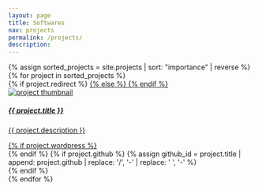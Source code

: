 ```yaml
---
layout: page
title: Softwares
nav: projects
permalink: /projects/
description: 
---
```


<div id="projects" class="row mt-2 pt-3" style="overflow: visible !important;">
  {% assign sorted_projects = site.projects | sort: "importance" | reverse %}
  {% for project in sorted_projects %}
    <div class="project-card">
      {% if project.redirect %}
        <a href="{{ project.redirect }}" target="_blank">
      {% else %}
        <a href="{{ project.url | prepend: site.baseurl | prepend: site.url }}">
      {% endif %}
        <div class="card">
          <img class="card-img-top" src="{{ project.img | prepend: site.baseurl | prepend: site.url }}" alt="project thumbnail">
          <div class="card-body">
            <h5 class="card-title">{{ project.title }}</h5>
            <p class="card-text">{{ project.description }}</p>
            <div class="row ml-1 mr-1 p-0">
              {% if project.wordpress %}
                <div class="wordpress-icon" data-toggle="tooltip" title="Blog Post">
                  <div class="icon">
                    <a href="{{ project.wordpress }}" target="_blank"><i class="fab fa-wordpress-simple wp-icon"></i></a>
                  </div>
                </div>
              {% endif %}
              {% if project.github %}
                {% assign github_id = project.title | append: project.github | replace: '/', '-' | replace: ' ', '-' %}
                <div class="github-icon">
                  <div class="icon" data-toggle="tooltip" title="Code Repository">
                    <a href="https://github.com/{{ project.github }}" target="_blank"><i class="fab fa-github gh-icon"></i></a>
                  </div>
                </div>
              {% endif %}
            </div>
          </div>
        </div>
      </a>
    </div>
  {% endfor %}
</div>
